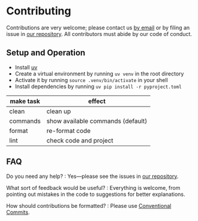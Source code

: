 # Contributing

Contributions are very welcome;
please contact us [by email][email] or by filing an issue in [our repository][repo].
All contributors must abide by our code of conduct.

## Setup and Operation

-   Install [uv][uv]
-   Create a virtual environment by running `uv venv` in the root directory
-   Activate it by running `source .venv/bin/activate` in your shell
-   Install dependencies by running `uv pip install -r pyproject.toml`

| make task | effect                                   |
| --------- | ---------------------------------------- |
| clean     | clean up                                 |
| commands  | show available commands (default)        |
| format    | re-format code                           |
| lint      | check code and project                   |

## FAQ

Do you need any help?
:   Yes—please see the issues in [our repository][repo].

What sort of feedback would be useful?
:   Everything is welcome,
    from pointing out mistakes in the code to suggestions for better explanations.

How should contributions be formatted?
:   Please use [Conventional Commits][conventional].

[conventional]: https://www.conventionalcommits.org/
[email]: mailto:gvwilson@third-bit.com
[repo]: https://github.com/gvwilson/snailz
[uv]: https://github.com/astral-sh/uv
